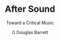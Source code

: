---
title : After Sound
subtitle : Toward a Critical Music
link : https://www.amazon.com/After-Sound-Toward-Critical-Music/dp/1501308122
author : G Douglas Barrett
year: 2016
---